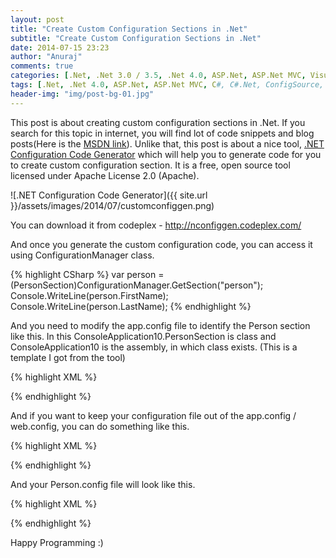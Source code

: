 ```yaml
---
layout: post
title: "Create Custom Configuration Sections in .Net"
subtitle: "Create Custom Configuration Sections in .Net"
date: 2014-07-15 23:23
author: "Anuraj"
comments: true
categories: [.Net, .Net 3.0 / 3.5, .Net 4.0, ASP.Net, ASP.Net MVC, Visual Studio]
tags: [.Net, .Net 4.0, ASP.Net, ASP.Net MVC, C#, C#.Net, ConfigSource, Custom Configuration]
header-img: "img/post-bg-01.jpg"
---
```

This post is about creating custom configuration sections in .Net. If you search for this topic in internet, you will find lot of code snippets and blog posts(Here is the [MSDN link](http://msdn.microsoft.com/en-us/library/vstudio/2tw134k3(v=vs.100).aspx)). Unlike that, this post is about a nice tool, [.NET Configuration Code Generator](http://nconfiggen.codeplex.com/) which will help you to generate code for you to create custom configuration section. It is a free, open source tool licensed under Apache License 2.0 (Apache).

![.NET Configuration Code Generator]({{ site.url }}/assets/images/2014/07/customconfiggen.png)

You can download it from codeplex - http://nconfiggen.codeplex.com/

And once you generate the custom configuration code, you can access it using ConfigurationManager class.

{% highlight CSharp %}
var person = (PersonSection)ConfigurationManager.GetSection("person");
Console.WriteLine(person.FirstName);
Console.WriteLine(person.LastName);
{% endhighlight %}

And you need to modify the app.config file to identify the Person section like this. In this ConsoleApplication10.PersonSection is class and ConsoleApplication10 is the assembly, in which class exists. (This is a template I got from the tool)

{% highlight XML %}
<?xml version="1.0" encoding="utf-8" ?>
<configuration>
  <configSections>
    <section name="person" type="ConsoleApplication10.PersonSection, ConsoleApplication10"/>
  </configSections>
  <person first-name="Ryan" last-name="James">
    <intelligence>
      <rank value="10" />
      <rating value="Excellent" />
    </intelligence>
    <height value="6.0" tall="true" />
  </person>
</configuration>
{% endhighlight %}

And if you want to keep your configuration file out of the app.config / web.config, you can do something like this.

{% highlight XML %}
<configuration>
  <configSections>
    <section name="person" type="ConsoleApplication10.PersonSection, ConsoleApplication10"/>
  </configSections>
  <person configSource="Person.config" />
</configuration>
{% endhighlight %}

And your Person.config file will look like this.

{% highlight XML %}
<?xml version="1.0" encoding="utf-8" ?>
<person first-name="Ryan" last-name="James">
  <intelligence>
    <rank value="10" />
    <rating value="Excellent" />
  </intelligence>
  <height value="6.0" tall="true" />
</person>
{% endhighlight %}

Happy Programming :)
